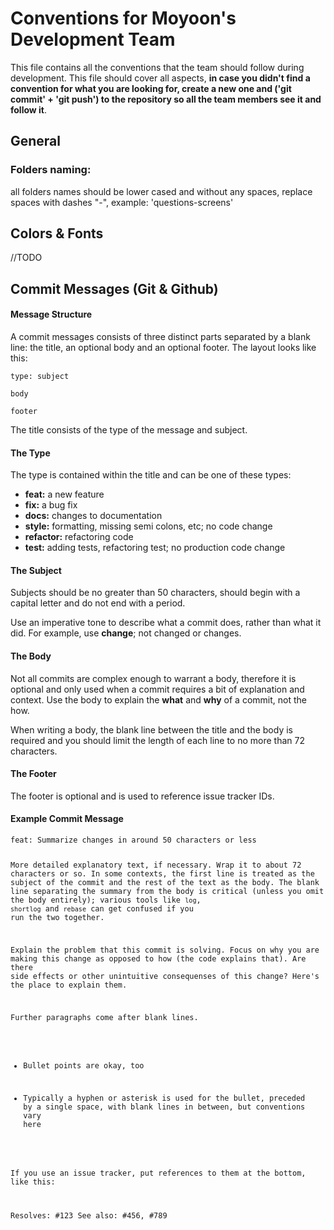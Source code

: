 # Conventions for Moyoon's Development Team
This file contains all the conventions that the team should follow during development. This file should cover all aspects, **in case you didn't find a convention for what you are looking for, create a new one and ('git commit' + 'git push') to the repository so all the team members see it and follow it**.

## General
### Folders naming:
all folders names should be lower cased and without any spaces, replace spaces with dashes "-", example:	'questions-screens'

## Colors & Fonts
//TODO

## Commit Messages (Git & Github)
<article>
<h4>Message Structure</h4>
<p>A commit messages consists of three distinct parts separated by a blank line: the title, an optional body and an optional footer. The layout looks like this:</p>

<pre><code>type: subject

body

footer</code></pre>

<p>The title consists of the type of the message and subject.</p>
</article>

<article>
<h4>The Type</h4>
<p>The type is contained within the title and can be one of these types:</p>

<ul>
<li><strong>feat:</strong> a new feature</li>
<li><strong>fix:</strong> a bug fix</li>
<li><strong>docs:</strong> changes to documentation</li>
<li><strong>style:</strong> formatting, missing semi colons, etc; no code change</li>
<li><strong>refactor:</strong> refactoring code</li>
<li><strong>test:</strong> adding tests, refactoring test; no production code change</li>
</ul>
</article>

<article>
<h4>The Subject</h4>
<p>Subjects should be no greater than 50 characters, should begin with a capital letter and do not end with a period.</p>

<p>Use an imperative tone to describe what a commit does, rather than what it did. For example, use <strong>change</strong>; not changed or changes.</p>
</article>

<article>
<h4>The Body</h4>
<p>Not all commits are complex enough to warrant a body, therefore it is optional and only used when a commit requires a bit of explanation and context. Use the body to explain the <strong>what</strong> and <strong>why</strong> of a commit, not the how.</p>

<p>When writing a body, the blank line between the title and the body is required and you should limit the length of each line to no more than 72 characters.</p>
</article>

<article>
<h4>The Footer</h4>
<p>The footer is optional and is used to reference issue tracker IDs.</p>
</article>

<article>
<h4>Example Commit Message</h4>
<pre><code>feat: Summarize changes in around 50 characters or less

More detailed explanatory text, if necessary. Wrap it to about 72
characters or so. In some contexts, the first line is treated as the
subject of the commit and the rest of the text as the body. The
blank line separating the summary from the body is critical (unless
you omit the body entirely); various tools like `log`, `shortlog`
and `rebase` can get confused if you run the two together.

Explain the problem that this commit is solving. Focus on why you
are making this change as opposed to how (the code explains that).
Are there side effects or other unintuitive consequenses of this
change? Here's the place to explain them.

Further paragraphs come after blank lines.

 - Bullet points are okay, too

 - Typically a hyphen or asterisk is used for the bullet, preceded
   by a single space, with blank lines in between, but conventions
   vary here

If you use an issue tracker, put references to them at the bottom,
like this:

Resolves: #123
See also: #456, #789</code></pre>
</article>


